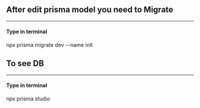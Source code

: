 ## After edit prisma model you need to Migrate
----
#### Type in terminal
npx prisma migrate dev --name init

## To see DB 
---
#### Type in terminal
npx prisma studio
